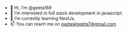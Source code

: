 - 👋 Hi, I’m @geeta169
- 👀 I’m interested in full stack development in javascript.
- 🌱 I’m currently learning NestJs.
- 📫 You can reach me on padwalgeeta7@gmail.com

<!---
geeta169/geeta169 is a ✨ special ✨ repository because its `README.md` (this file) appears on your GitHub profile.
You can click the Preview link to take a look at your changes.
--->
